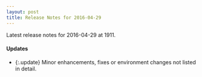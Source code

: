 ```yaml
---
layout: post
title: Release Notes for 2016-04-29
---
```


Latest release notes for 2016-04-29 at 1911.

<div class='updates' markdown='1'>

#### Updates

- {:.update} Minor enhancements, fixes or environment changes not listed in detail.

</div>


